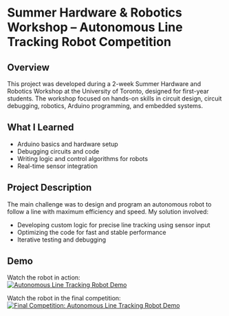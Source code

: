 # Summer Hardware & Robotics Workshop – Autonomous Line Tracking Robot Competition

## Overview

This project was developed during a 2-week Summer Hardware and Robotics Workshop at the University of Toronto, designed for first-year students. The workshop focused on hands-on skills in circuit design, circuit debugging, robotics, Arduino programming, and embedded systems.

## What I Learned

- Arduino basics and hardware setup
- Debugging circuits and code
- Writing logic and control algorithms for robots
- Real-time sensor integration

## Project Description

The main challenge was to design and program an autonomous robot to follow a line with maximum efficiency and speed. My solution involved:

- Developing custom logic for precise line tracking using sensor input
- Optimizing the code for fast and stable performance
- Iterative testing and debugging

## Demo

Watch the robot in action:  
[![Autonomous Line Tracking Robot Demo](https://img.youtube.com/vi/PQIqecPQN0Q/0.jpg
)](https://youtube.com/shorts/PQIqecPQN0Q?si=KLHuc2oOLxqIu__m)

Watch the robot in the final competition:
[![Final Competition: Autonomous Line Tracking Robot Demo](https://img.youtube.com/vi/fu4O-y8NJ8k/0.jpg
)](https://youtube.com/shorts/fu4O-y8NJ8k?si=Fk0UlllxMeqIQ0qu)
